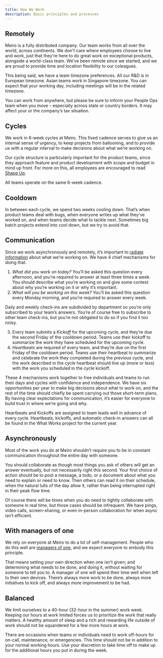 ```yaml
---
title: How We Work
description: Basic principles and processes
---
```


## Remotely

Meiro is a fully distributed company. Our team works from all over the world, across continents. We don't care where employees choose to live and work, just that they're here to do great work on exceptional products, alongside a world-class team. We’ve been remote since we started, and we are proud to provide time and location flexibility to our coleagues.

This being said, we have a team timezone preferences. All our R&D is in European timezone. Asian teams work in Singapore timezone. You can expect that your working day, including meetings will be in the related timezone. 

You can work from anywhere, but please be sure to inform your People Ops team when you move – especially across state or country borders. It may affect your or the company’s tax situation.

## Cycles

We work in 6-week cycles at Meiro. This fixed cadence serves to give us an internal sense of urgency, to keep projects from ballooning, and to provide us with a regular interval to make decisions about what we’re working on.

Our cycle structure is particularly important for the product teams, since they approach feature and product development with scope and budget in mind up front. For more on this, all employees are encouraged to read [Shape Up](https://basecamp.com/shapeup/0.3-chapter-01#six-week-cycles).

All teams operate on the same 6-week cadence.

## Cooldown

In between each cycle, we spend two weeks cooling down. That’s when product teams deal with bugs, when everyone writes up what they’ve worked on, and when teams decide what to tackle next. Sometimes big batch projects extend into cool down, but we try to avoid that.

## Communication

Since we work asynchronously and remotely, it’s important to [radiate information](https://dev.37signals.com/the-radiating-programmer/) about what we’re working on. We have 4 chief mechanisms for doing that.

1. *What did you work on today?* You’ll be asked this question every afternoon, and you’re required to answer at least three times a week. You should describe what you’re working on and give some context about why you’re working on it or why it’s important.
2. *What will you be working on this week?* You’ll be asked this question every Monday morning, and you’re required to answer every week.

Daily and weekly check-ins are subdivided by department so you’re only subscribed to your team’s answers. You’re of course free to subscribe to other team check-ins, but you’re not obligated to do so if you find it too noisy.

3. Every team submits a *Kickoff* for the upcoming cycle, and they’re due the second Friday of the cooldown period. Teams use their kickoff to summarize the work they have scheduled for the upcoming cycle.
4. *Heartbeats* are required of every team, and they’re due on the first Friday of the cooldown period. Teams use their heartbeat to summarize and celebrate the work they completed during the previous cycle, and the work described in the cycle heartbeat should line up (more or less) with the work you scheduled in the cycle kickoff.

These 4 mechanisms work together to free individuals and teams to run their days and cycles with confidence and independence. We have six opportunities per year to make big decisions about what to work on, and the rest of the time should chiefly be spent carrying out those short-term plans. By having clear expectations for communication, it’s easier for everyone to build trust in where we’re going and why.

Heartbeats and Kickoffs are assigned to team leads well in advance of every cycle. Heartbeats, kickoffs, and automatic check-in answers can all be found in the What Works project for the current year.

## Asynchronously

Most of the work you do at Meiro shouldn’t require you to be in constant communication throughout the entire day with someone.

You should collaborate as though most things you ask of others will get an answer eventually, but not necessarily right this second. Your first choice of action should be to post a message, a todo, or a document about what you need to explain or need to know. Then others can read it on their schedule, when the natural lulls of the day allow it, rather than being interrupted right in their peak flow time.

Of course there will be times when you do need to tightly collaborate with someone in real time, but those cases should be infrequent. We have pings, video calls, screen-sharing, or even in-person collaboration for when async isn’t efficient.

## With managers of one

We rely on everyone at Meiro to do a lot of self-management. People who do this well are [managers of one](https://signalvnoise.com/posts/1430-hire-managers-of-one), and we expect everyone to embody this principle.

That means setting your own direction when one isn’t given; and determining what needs to be done, and doing it, without waiting for someone to tell you to. A manager of one will spend their time well when left to their own devices. There’s always more work to be done, always more initiatives to kick off, and always more improvement to be had.

## Balanced

We limit ourselves to a 40-hour (32-hour in the summer) work week. Keeping our hours at work limited forces us to prioritize the work that really matters. A healthy amount of sleep and a rich and rewarding life outside of work should not be squandered for a few more hours at work.

There are occasions when teams or individuals need to work off-hours for on-call, maintenance, or emergencies. This time should not be in addition to your normal working hours. Use your discretion to take time off to make up for the additional hours you put in during the week.
